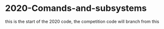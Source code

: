# 2020-Comands-and-subsystems
 this is the start of the 2020 code, the competition code will branch from this
